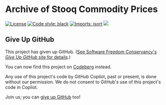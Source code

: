 # Archive of Stooq Commodity Prices

[![License](https://img.shields.io/badge/License-MIT-green)](https://github.com/raja-grewal/stooq-commodities/blob/master/LICENSE)
[![Code style: black](https://img.shields.io/badge/code%20style-black-000000.svg)](https://github.com/psf/black)
[![Imports: isort](https://img.shields.io/badge/%20imports-isort-%231674b1?style=flat&labelColor=ef8336)](https://pycqa.github.io/isort/)
[![](https://img.shields.io/github/last-commit/raja-grewal/stooq-commodities.svg)](https://github.com/raja-grewal/stooq-commodities/commits/master)

## Give Up GitHub

This project has given up GitHub. ([See Software Freedom Conservancy's *Give Up  GitHub* site for details](https://GiveUpGitHub.org).)

You can now find this project on [Codeberg](https://codeberg.org/raja-grewal/stooq-commodities) instead.

Any use of this project's code by GitHub Copilot, past or present, is done without our permission.  We do not consent to GitHub's use of this project's code in Copilot.

Join us; you can [give up GitHub](https://GiveUpGitHub.org) too!
